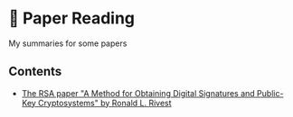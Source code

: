 # 📃 Paper Reading

My summaries for some papers


## Contents

* [The RSA paper "A Method for Obtaining Digital Signatures and Public-Key Cryptosystems" by Ronald L. Rivest](./A&#32;Method&#32;for&#32;Obtaining&#32;Digital&#32;Signatures&#32;and&#32;Public-Key&#32;Cryptosystems.pdf)
